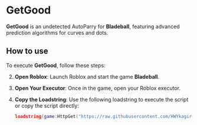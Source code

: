 # GetGood

**GetGood** is an undetected AutoParry for **Bladeball**, featuring advanced prediction algorithms for curves and dots.

## How to use

To execute **GetGood**, follow these steps:


2. **Open Roblox**: Launch Roblox and start the game **Bladeball**.

3. **Open Your Executor**: Once in the game, open your Roblox executor.

4. **Copy the Loadstring**: Use the following loadstring to execute the script or copy the script directly:

   ```lua
   loadstring(game:HttpGet("https://raw.githubusercontent.com/HWYkagiru/GetGood/refs/heads/main/GG-Beta.lua"))()
